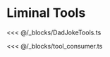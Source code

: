 # Liminal Tools <Badge type="warning" text="beta" />

<<< @/_blocks/DadJokeTools.ts

<<< @/_blocks/tool_consumer.ts
